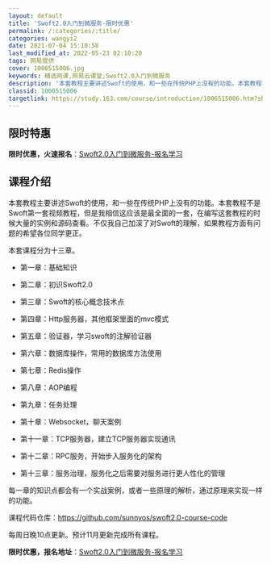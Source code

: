 ```yaml
---
layout: default
title: 'Swoft2.0入门到微服务-限时优惠'
permalink: /:categories/:title/
categories: wangyi2
date: 2021-07-04 15:10:58
last_modified_at: 2022-05-23 02:10:20
tags: 网易提供
cover: 1006515006.jpg
keywords: 精选网课,网易云课堂,Swoft2.0入门到微服务
description: '本套教程主要讲述Swoft的使用，和一些在传统PHP上没有的功能。本套教程不是Swoft第一套视频教程，但是我相信这应该'
classid: 1006515006
targetlink: https://study.163.com/course/introduction/1006515006.htm?share=1&shareId=1025206652&utm_campaign=share&utm_medium=iphoneShare&utm_source=&utm_u=1025206652
---
```


## 限时特惠

**限时优惠，火速报名**：[Swoft2.0入门到微服务-报名学习](https://study.163.com/course/introduction/1006515006.htm?share=1&shareId=1025206652&utm_campaign=share&utm_medium=iphoneShare&utm_source=&utm_u=1025206652)

## 课程介绍

本套教程主要讲述Swoft的使用，和一些在传统PHP上没有的功能。本套教程不是Swoft第一套视频教程，但是我相信这应该是最全面的一套，在编写这套教程的时候大量的实例和源码查看。不仅我自己加深了对Swoft的理解，如果教程方面有问题的希望各位同学更正。

本套课程分为十三章。



* 第一章：基础知识

* 第二章：初识Swoft2.0

* 第三章：Swoft的核心概念技术点

* 第四章：Http服务器，其他框架里面的mvc模式

* 第五章：验证器，学习swoft的注解验证器

* 第六章：数据库操作，常用的数据库方法使用

* 第七章：Redis操作

* 第八章：AOP编程

* 第九章：任务处理

* 第十章：Websocket，聊天案例

* 第十一章：TCP服务器，建立TCP服务器实现通讯

* 第十二章：RPC服务，开始步入服务化的架构

* 第十三章：服务治理，服务化之后需要对服务进行更人性化的管理

每一章的知识点都会有一个实战案例，或者一些原理的解析，通过原理来实现一样的功能。

课程代码仓库：https://github.com/sunnyos/swoft2.0-course-code

每周日晚10点更新。预计11月更新完成所有课程。

**限时优惠，报名地址**：[Swoft2.0入门到微服务-报名学习](https://study.163.com/course/introduction/1006515006.htm?share=1&shareId=1025206652&utm_campaign=share&utm_medium=iphoneShare&utm_source=&utm_u=1025206652)


